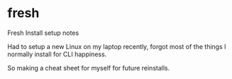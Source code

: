 # fresh
Fresh Install setup notes

Had to setup a new Linux on my laptop recently, forgot most of the things I normally install for CLI happiness.

So making a cheat sheet for myself for future reinstalls.
